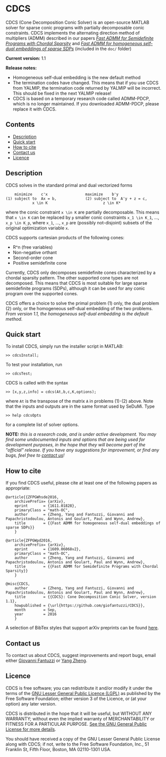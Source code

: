 # CDCS

CDCS (Cone Decomposition Conic Solver) is an open-source MATLAB solver for sparse conic programs with partially decomposable conic constraints. CDCS implements the alternating direction method of multipliers (ADMM) 
described in our papers [_Fast ADMM for Semidefinite Programs with Chordal Sparsity_](https://arxiv.org/pdf/1609.06068v2.pdf) and [_Fast ADMM for homogeneous self-dual embeddings of sparse SDPs_](https://arxiv.org/pdf/1611.01828.pdf) (included in the `doc/` folder)

**Current version:** 1.1

**Release notes:** 

* Homogeneous self-dual embedding is the new default method 
* The termination codes have changed. This means that if you use CDCS from YALMIP, the termination code returned by YALMIP will be incorrect. This should be fixed in the next YALMIP release!
* CDCS is based on a temporary research code called ADMM-PDCP, which is no longer maintained. If you downloaded ADMM-PDCP, please replace it with CDCS.


## Contents
* [Description](#Description)
* [Quick start](#QuickStart)
* [How to cite](#References)
* [Contact us](#Contacts)
* [Licence](#Licence)


## Description<a name="Description"></a>

CDCS solves in the standard primal and dual vectorized forms

		minimize 	c'x					maximize 	b'y
	(1)	subject to	Ax = b,				(2)	subject to	A'y + z = c,	
				x \in K							z \in K*

where the conic constraint `x \in K` are partially decomposable. This means that
`x \in K` can be replaced by `p` smaller conic constraints `x_1 \in K_1`, ..., 
`x_p \in K_p`, where `x_1`, ..., `x_p` are (possibly not-disjoint) subsets of the
original optimization variable `x`.

CDCS supports cartesian products of the following cones:

* R^n (free variables)
* Non-negative orthant
* Second-order cone
* Positive semidefinite cone

Currently, CDCS only decomposes semidefinite cones characterized by a chordal 
sparsity pattern. The other supported cone types are not decomposed. 
This means that CDCS is most suitable for large sparse semidefinite programs (SDPs),
although it can be used for any conic program over the supported cones.

CDCS offers a choice to solve the primal problem (1) only, the dual problem (2) only,
or the homogeneous self-dual embedding of the two problems. _From version 1.1, the 
homogeneous self-dual embedding is the default method._


## Quick start<a name="QuickStart"></a>

To install CDCS, simply run the installer script in MATLAB:

	>> cdcsInstall;

To test your installation, run 

	>> cdcsTest;
	
CDCS is called with the syntax

	>> [x,y,z,info] = cdcs(At,b,c,K,options);
	
where `At` is the transpose of the matrix `A` in problems (1)-(2) above. 
Note that the inputs and outputs are in the same format used by SeDuMi. Type

	>> help cdcsOpts
	
for a complete list of solver options.
	
**NOTE:** _this is a research code, and is under active development. You may find 
some undocumented inputs and options that are being used for development 
purposes, in the hope that they will become part of the "official" release. If 
you have any suggestions for improvement, or find any bugs, feel free to [contact us](Contacts)!_


## How to cite<a name="References"></a>

If you find CDCS useful, please cite at least one of the following papers as appropriate:

```
@article{{ZFPGWhsde2016,
    archivePrefix= {arXiv},
    eprint       = {1611.01828},
    primaryClass = "math-OC",
    author       = {Zheng, Yang and Fantuzzi, Giovanni and Papachristodoulou, Antonis and Goulart, Paul and Wynn, Andrew},
    title        = {{Fast ADMM for homogeneous self-dual embeddings of sparse SDPs}}
    }

@article{ZFPGWpd2016,
    archivePrefix= {arXiv},
    eprint       = {1609.06068v2},
    primaryClass = "math-OC",
    author       = {Zheng, Yang and Fantuzzi, Giovanni and Papachristodoulou, Antonis and Goulart, Paul and Wynn, Andrew},
    title        = {{Fast ADMM for Semidefinite Programs with Chordal Sparsity}}
    }
	
@misc{CDCS,
    author       = {Zheng, Yang and Fantuzzi, Giovanni and Papachristodoulou, Antonis and Goulart, Paul and Wynn, Andrew},
    title        = {{CDCS}: Cone Decomposition Conic Solver, version 1.1},
    howpublished = {\url{https://github.com/giofantuzzi/CDCS}},
    month        = Sep,
    year         = 2016
    }
```
A selection of BibTex styles that support arXiv preprints can be found [here](http://arxiv.org/hypertex/bibstyles/).


## Contact us<a name="Contacts"></a>
To contact us about CDCS, suggest improvements and report bugs, email either [Giovanni Fantuzzi](mailto:gf910@ic.ac.uk?Subject=CDCS) or [Yang Zheng](mailto:yang.zheng@eng.ox.ac.uk?Subject=CDCS).


## Licence<a name="Licence"></a>

CDCS is free software; you can redistribute it and/or modify it under the terms 
of the [GNU Lesser General Public Licence (LGPL)](https://www.gnu.org/licenses/lgpl-3.0.en.html) as published by the Free Software
Foundation; either version 3 of the Licence, or (at your option) any later version.

CDCS is distributed in the hope that it will be useful, but WITHOUT ANY WARRANTY;
without even the implied warranty of MERCHANTABILITY or FITNESS FOR A PARTICULAR
PURPOSE. [See the GNU General Public License for more details](https://www.gnu.org/licenses/gpl-3.0.en.html).

You should have received a copy of the GNU Lesser General Public License along 
with CDCS; if not, write to the Free Software Foundation, Inc., 51 Franklin St, Fifth Floor, Boston, MA 02110-1301 USA.
